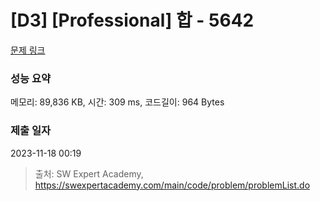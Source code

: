 # [D3] [Professional] 합 - 5642 

[문제 링크](https://swexpertacademy.com/main/code/problem/problemDetail.do?contestProbId=AWXQm2SqdxkDFAUo) 

### 성능 요약

메모리: 89,836 KB, 시간: 309 ms, 코드길이: 964 Bytes

### 제출 일자

2023-11-18 00:19



> 출처: SW Expert Academy, https://swexpertacademy.com/main/code/problem/problemList.do